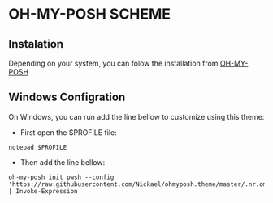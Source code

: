 # OH-MY-POSH SCHEME

## Instalation

Depending on your system, you can folow the installation from [OH-MY-POSH](https://ohmyposh.dev/docs/)

## Windows Configration

On Windows, you can run add the line bellow to customize using this theme: 
- First open the $PROFILE file:
```shell
notepad $PROFILE
```
- Then add the line bellow:
```shell
oh-my-posh init pwsh --config 'https://raw.githubusercontent.com/Nickael/ohmyposh.theme/master/.nr.omp.json' | Invoke-Expression
```